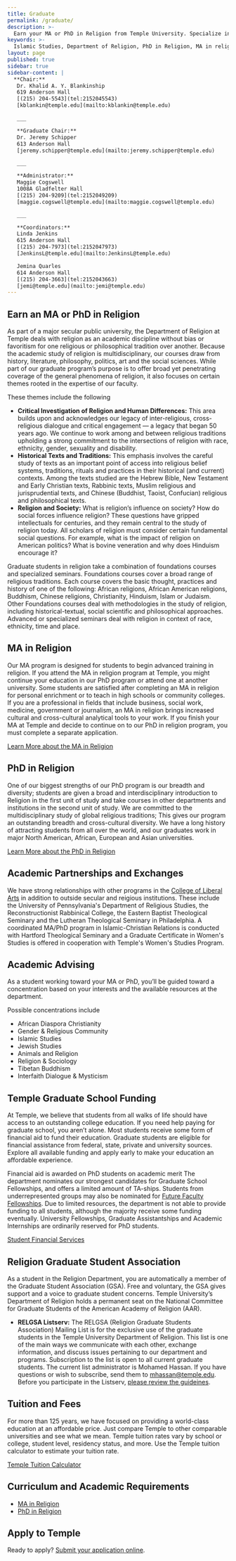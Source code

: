 ```yaml
---
title: Graduate
permalink: /graduate/
description: >-
  Earn your MA or PhD in Religion from Temple University. Specialize in Buddhist Studies, Islamic Studies, Jewish Studies or comparative religion.
keywords: >-
  Islamic Studies, Department of Religion, PhD in Religion, MA in religion, Graduate Program in Religion
layout: page
published: true
sidebar: true
sidebar-content: |
  **Chair:**  
   Dr. Khalid A. Y. Blankinship  
   619 Anderson Hall  
   [(215) 204-5543](tel:2152045543)  
   [kblankin@temple.edu](mailto:kblankin@temple.edu)  

   ___

   **Graduate Chair:**  
   Dr. Jeremy Schipper  
   613 Anderson Hall    
   [jeremy.schipper@temple.edu](mailto:jeremy.schipper@temple.edu)  

   ___

   **Administrator:**  
   Maggie Cogswell  
   1008A Gladfelter Hall   
   [(215) 204-9209](tel:2152049209)  
   [maggie.cogswell@temple.edu](mailto:maggie.cogswell@temple.edu)  

   ___

   **Coordinators:**  
   Linda Jenkins  
   615 Anderson Hall    
   [(215) 204-7973](tel:2152047973)   
   [JenkinsL@temple.edu](mailto:JenkinsL@temple.edu)  

   Jemina Quarles  
   614 Anderson Hall    
   [(215) 204-3663](tel:2152043663)  
   [jemi@temple.edu](mailto:jemi@temple.edu)
---
```

## Earn an MA or PhD in Religion
As part of a major secular public university, the Department of Religion at Temple deals with religion as an academic discipline without bias or favoritism for one religious or philosophical tradition over another. Because the academic study of religion is multidisciplinary, our courses draw from history, literature, philosophy, politics, art and the social sciences. While part of our graduate program’s purpose is to offer broad yet penetrating coverage of the general phenomena of religion, it also focuses on certain themes rooted in the expertise of our faculty.

These themes include the following

- **Critical Investigation of Religion and Human Differences:** This area builds upon and acknowledges our legacy of inter-religious, cross-religious dialogue and critical engagement — a legacy that began 50 years ago. We continue to work among and between religious traditions upholding a strong commitment to the intersections of religion with race, ethnicity, gender, sexuality and disability.
- **Historical Texts and Traditions:** This emphasis involves the careful study of texts as an important point of access into religious belief systems, traditions, rituals and practices in their historical (and current) contexts. Among the texts studied are the Hebrew Bible, New Testament and Early Christian texts, Rabbinic texts, Muslim religious and jurisprudential texts, and Chinese (Buddhist, Taoist, Confucian) religious and philosophical texts.
- **Religion and Society:** What is religion’s influence on society? How do social forces influence religion? These questions have gripped intellectuals for centuries, and they remain central to the study of religion today. All scholars of religion must consider certain fundamental social questions. For example, what is the impact of religion on American politics? What is bovine veneration and why does Hinduism encourage it?

Graduate students in religion take a combination of foundations courses and specialized seminars. Foundations courses cover a broad range of religious traditions. Each course covers the basic thought, practices and history of one of the following: African religions, African American religions, Buddhism, Chinese religions, Christianity, Hinduism, Islam or Judaism. Other Foundations courses deal with methodologies in the study of religion, including historical-textual, social scientific and philosophical approaches. Advanced or specialized seminars deal with religion in context of race, ethnicity, time and place.

## MA in Religion
Our MA program is designed for students to begin advanced training in religion. If you attend the MA in religion program at Temple, you might continue your education in our PhD program or attend one at another university. Some students are satisfied after completing an MA in religion for personal enrichment or to teach in high schools or community colleges. If you are a professional in fields that include business, social work, medicine, government or journalism, an MA in religion brings increased cultural and cross-cultural analytical tools to your work. If you finish your MA at Temple and decide to continue on to our PhD in religion program, you must complete a separate application.

[Learn More about the MA in Religion](http://bulletin.temple.edu/graduate/scd/cla/religion-ma/)

## PhD in Religion
One of our biggest strengths of our PhD program is our breadth and diversity; students are given a broad and interdisciplinary introduction to Religion in the first unit of study and take courses in other departments and institutions in the second unit of study. We are committed to the multidisciplinary study of global religious traditions; This gives our program an outstanding breadth and cross-cultural diversity. We have a long history of attracting students from all over the world, and our graduates work in major North American, African, European and Asian universities.

[Learn More about the PhD in Religion](http://bulletin.temple.edu/graduate/scd/cla/religion-phd/#text)

## Academic Partnerships and Exchanges
We have strong relationships with other programs in the [College of Liberal Arts](https://liberalarts.temple.edu/) in addition to outside secular and reigious institutions. These include the University of Pennsylvania's Department of Religious Studies, the Reconstructionist Rabbinical College, the Eastern Baptist Theological Seminary and the Lutheran Theological Seminary in Philadelphia. A coordinated MA/PhD program in Islamic-Christian Relations is conducted with Hartford Theological Seminary and a Graduate Certificate in Women's Studies is offered in cooperation with Temple's Women's Studies Program.

## Academic Advising
As a student working toward your MA or PhD, you’ll be guided toward a concentration based on your interests and the available resources at the department.

Possible concentrations include

- African Diaspora Christianity
- Gender & Religious Community
- Islamic Studies
- Jewish Studies
- Animals and Religion
- Religion & Sociology
- Tibetan Buddhism
- Interfaith Dialogue & Mysticism

## Temple Graduate School Funding
At Temple, we believe that students from all walks of life should have access to an outstanding college education. If you need help paying for graduate school, you aren’t alone. Most students receive some form of financial aid to fund their education. Graduate students are eligible for financial assistance from federal, state, private and university sources. Explore all available funding and apply early to make your education an affordable experience.

Financial aid is awarded on PhD students on academic merit The department nominates our strongest candidates for Graduate School Fellowships, and offers a limited amount of TA-ships. Students from underrepresented groups may also be nominated for [Future Faculty Fellowships](http://www.temple.edu/grad/finances/fff_program.htm). Due to limited resources, the department is not able to provide funding to all students, although the majority receive some funding eventually. University Fellowships, Graduate Assistantships and Academic Internships are ordinarily reserved for PhD students.

[Student Financial Services](http://www.temple.edu/grad/finances/index.htm)

## Religion Graduate Student Association
As a student in the Religion Department, you are automatically a member of the Graduate Student Association (GSA). Free and voluntary, the GSA gives support and a voice to graduate student concerns. Temple University’s Department of Religion holds a permanent seat on the National Committee for Graduate Students of the American Academy of Religion (AAR).

- **RELGSA Listserv:** The RELGSA (Religion Graduate Students Association) Mailing List is for the exclusive use of the graduate students in the Temple University Department of Religion. This list is one of the main ways we communicate with each other, exchange information, and discuss issues pertaining to our department and programs. Subscription to the list is open to all current graduate students. The current list administrator is Mohamed Hassan. If you have questions or wish to subscribe, send them to [mhassan@temple.edu](mailto:mhassan@temple.edu). Before you participate in the Listserv, [please review the guideines](http://develop.cla.temple.edu/religion/media/RELGSA-Guidelines.pdf).

## Tuition and Fees
For more than 125 years, we have focused on providing a world-class education at an affordable price. Just compare Temple to other comparable universities and see what we mean. Temple tuition rates vary by school or college, student level, residency status, and more. Use the Temple tuition calculator to estimate your tuition rate.

[Temple Tuition Calculator](https://bursar.temple.edu/tuition-and-fees/tuition-rates)

## Curriculum and Academic Requirements
- [MA in Religion](http://bulletin.temple.edu/graduate/scd/cla/religion-ma/)
- [PhD in Religion](http://bulletin.temple.edu/graduate/scd/cla/religion-phd/)

## Apply to Temple
Ready to apply? [Submit your application online](https://prd-wlssb.temple.edu/prod8/bwskalog.P_DispLoginNon).
